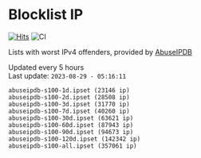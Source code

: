 # Blocklist IP

[![Hits](https://hits.seeyoufarm.com/api/count/incr/badge.svg?url=https%3A%2F%2Fgithub.com%2Fborestad%2Fblocklist-ip%2F&count_bg=%2379C83D&title_bg=%23555555&icon=&icon_color=%23E7E7E7&title=hits&edge_flat=false)](https://hits.seeyoufarm.com)  ![CI](https://img.shields.io/github/workflow/status/borestad/blocklist-ip/CI?style=flat-square)

Lists with worst IPv4 offenders, provided by [AbuseIPDB](https://www.abuseipdb.com/)

<!-- FOOTER-PLACEHOLDER -->
Updated every 5 hours<br>
Last update: `2023-08-29 - 05:16:11`
```
abuseipdb-s100-1d.ipset (23146 ip)
abuseipdb-s100-2d.ipset (28508 ip)
abuseipdb-s100-3d.ipset (31770 ip)
abuseipdb-s100-7d.ipset (40260 ip)
abuseipdb-s100-30d.ipset (63621 ip)
abuseipdb-s100-60d.ipset (87943 ip)
abuseipdb-s100-90d.ipset (94673 ip)
abuseipdb-s100-120d.ipset (142342 ip)
abuseipdb-s100-all.ipset (357061 ip)
```
